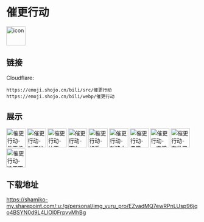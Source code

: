 # 催更行动
<img src="https://emoji.shojo.cn/bili/src/催更行动/icon.png" width="50" height="50" alt="icon">

## 链接
Cloudflare:
```
https://emoji.shojo.cn/bili/src/催更行动
https://emoji.shojo.cn/bili/webp/催更行动
```
## 展示
<img src="https://emoji.shojo.cn/bili/src/催更行动/催更行动-催更机器.png" width="50" height="50" alt="催更行动-催更机器">
<img src="https://emoji.shojo.cn/bili/src/催更行动/催更行动-对酒当鸽.png" width="50" height="50" alt="催更行动-对酒当鸽">
<img src="https://emoji.shojo.cn/bili/src/催更行动/催更行动-快更.png" width="50" height="50" alt="催更行动-快更">
<img src="https://emoji.shojo.cn/bili/src/催更行动/催更行动-下次一定.png" width="50" height="50" alt="催更行动-下次一定">
<img src="https://emoji.shojo.cn/bili/src/催更行动/催更行动-想看.png" width="50" height="50" alt="催更行动-想看">
<img src="https://emoji.shojo.cn/bili/src/催更行动/催更行动-新建文件夹.png" width="50" height="50" alt="催更行动-新建文件夹">
<img src="https://emoji.shojo.cn/bili/src/催更行动/催更行动-悬赏.png" width="50" height="50" alt="催更行动-悬赏">
<img src="https://emoji.shojo.cn/bili/src/催更行动/催更行动-一直鸽一直爽.png" width="50" height="50" alt="催更行动-一直鸽一直爽">
<img src="https://emoji.shojo.cn/bili/src/催更行动/催更行动-在做了.png" width="50" height="50" alt="催更行动-在做了">
<img src="https://emoji.shojo.cn/bili/src/催更行动/催更行动-追更不停.png" width="50" height="50" alt="催更行动-追更不停">

## 下载地址

https://shamiko-my.sharepoint.com/:u:/g/personal/img_yuru_pro/EZvadMQ7ewRPnLUsp96jqo4BSYN0d9L4LlOl0FrpvvMhBg